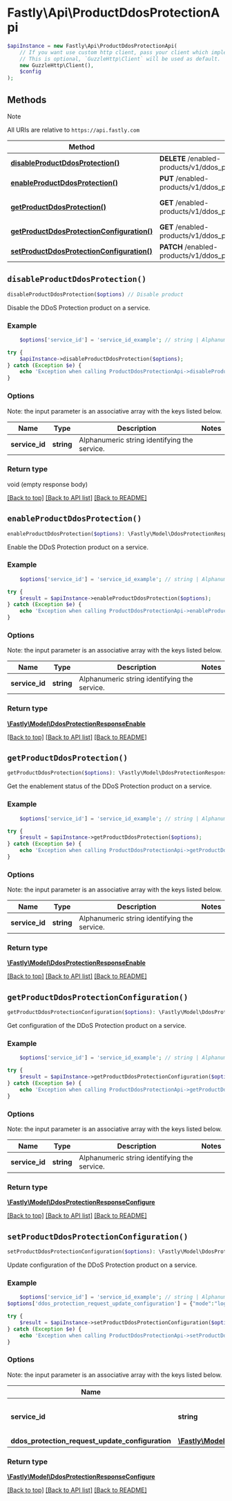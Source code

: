 # Fastly\Api\ProductDdosProtectionApi


```php
$apiInstance = new Fastly\Api\ProductDdosProtectionApi(
    // If you want use custom http client, pass your client which implements `GuzzleHttp\ClientInterface`.
    // This is optional, `GuzzleHttp\Client` will be used as default.
    new GuzzleHttp\Client(),
    $config
);
```

## Methods

> [!NOTE]
> All URIs are relative to `https://api.fastly.com`

Method | HTTP request | Description
------ | ------------ | -----------
[**disableProductDdosProtection()**](ProductDdosProtectionApi.md#disableProductDdosProtection) | **DELETE** /enabled-products/v1/ddos_protection/services/{service_id} | Disable product
[**enableProductDdosProtection()**](ProductDdosProtectionApi.md#enableProductDdosProtection) | **PUT** /enabled-products/v1/ddos_protection/services/{service_id} | Enable product
[**getProductDdosProtection()**](ProductDdosProtectionApi.md#getProductDdosProtection) | **GET** /enabled-products/v1/ddos_protection/services/{service_id} | Get product enablement status
[**getProductDdosProtectionConfiguration()**](ProductDdosProtectionApi.md#getProductDdosProtectionConfiguration) | **GET** /enabled-products/v1/ddos_protection/services/{service_id}/configuration | Get configuration
[**setProductDdosProtectionConfiguration()**](ProductDdosProtectionApi.md#setProductDdosProtectionConfiguration) | **PATCH** /enabled-products/v1/ddos_protection/services/{service_id}/configuration | Update configuration


## `disableProductDdosProtection()`

```php
disableProductDdosProtection($options) // Disable product
```

Disable the DDoS Protection product on a service.

### Example
```php
    $options['service_id'] = 'service_id_example'; // string | Alphanumeric string identifying the service.

try {
    $apiInstance->disableProductDdosProtection($options);
} catch (Exception $e) {
    echo 'Exception when calling ProductDdosProtectionApi->disableProductDdosProtection: ', $e->getMessage(), PHP_EOL;
}
```

### Options

Note: the input parameter is an associative array with the keys listed below.

Name | Type | Description  | Notes
------------- | ------------- | ------------- | -------------
**service_id** | **string** | Alphanumeric string identifying the service. |

### Return type

void (empty response body)

[[Back to top]](#) [[Back to API list]](../../README.md#endpoints)
[[Back to README]](../../README.md)

## `enableProductDdosProtection()`

```php
enableProductDdosProtection($options): \Fastly\Model\DdosProtectionResponseEnable // Enable product
```

Enable the DDoS Protection product on a service.

### Example
```php
    $options['service_id'] = 'service_id_example'; // string | Alphanumeric string identifying the service.

try {
    $result = $apiInstance->enableProductDdosProtection($options);
} catch (Exception $e) {
    echo 'Exception when calling ProductDdosProtectionApi->enableProductDdosProtection: ', $e->getMessage(), PHP_EOL;
}
```

### Options

Note: the input parameter is an associative array with the keys listed below.

Name | Type | Description  | Notes
------------- | ------------- | ------------- | -------------
**service_id** | **string** | Alphanumeric string identifying the service. |

### Return type

[**\Fastly\Model\DdosProtectionResponseEnable**](../Model/DdosProtectionResponseEnable.md)

[[Back to top]](#) [[Back to API list]](../../README.md#endpoints)
[[Back to README]](../../README.md)

## `getProductDdosProtection()`

```php
getProductDdosProtection($options): \Fastly\Model\DdosProtectionResponseEnable // Get product enablement status
```

Get the enablement status of the DDoS Protection product on a service.

### Example
```php
    $options['service_id'] = 'service_id_example'; // string | Alphanumeric string identifying the service.

try {
    $result = $apiInstance->getProductDdosProtection($options);
} catch (Exception $e) {
    echo 'Exception when calling ProductDdosProtectionApi->getProductDdosProtection: ', $e->getMessage(), PHP_EOL;
}
```

### Options

Note: the input parameter is an associative array with the keys listed below.

Name | Type | Description  | Notes
------------- | ------------- | ------------- | -------------
**service_id** | **string** | Alphanumeric string identifying the service. |

### Return type

[**\Fastly\Model\DdosProtectionResponseEnable**](../Model/DdosProtectionResponseEnable.md)

[[Back to top]](#) [[Back to API list]](../../README.md#endpoints)
[[Back to README]](../../README.md)

## `getProductDdosProtectionConfiguration()`

```php
getProductDdosProtectionConfiguration($options): \Fastly\Model\DdosProtectionResponseConfigure // Get configuration
```

Get configuration of the DDoS Protection product on a service.

### Example
```php
    $options['service_id'] = 'service_id_example'; // string | Alphanumeric string identifying the service.

try {
    $result = $apiInstance->getProductDdosProtectionConfiguration($options);
} catch (Exception $e) {
    echo 'Exception when calling ProductDdosProtectionApi->getProductDdosProtectionConfiguration: ', $e->getMessage(), PHP_EOL;
}
```

### Options

Note: the input parameter is an associative array with the keys listed below.

Name | Type | Description  | Notes
------------- | ------------- | ------------- | -------------
**service_id** | **string** | Alphanumeric string identifying the service. |

### Return type

[**\Fastly\Model\DdosProtectionResponseConfigure**](../Model/DdosProtectionResponseConfigure.md)

[[Back to top]](#) [[Back to API list]](../../README.md#endpoints)
[[Back to README]](../../README.md)

## `setProductDdosProtectionConfiguration()`

```php
setProductDdosProtectionConfiguration($options): \Fastly\Model\DdosProtectionResponseConfigure // Update configuration
```

Update configuration of the DDoS Protection product on a service.

### Example
```php
    $options['service_id'] = 'service_id_example'; // string | Alphanumeric string identifying the service.
$options['ddos_protection_request_update_configuration'] = {"mode":"log"}; // \Fastly\Model\DdosProtectionRequestUpdateConfiguration

try {
    $result = $apiInstance->setProductDdosProtectionConfiguration($options);
} catch (Exception $e) {
    echo 'Exception when calling ProductDdosProtectionApi->setProductDdosProtectionConfiguration: ', $e->getMessage(), PHP_EOL;
}
```

### Options

Note: the input parameter is an associative array with the keys listed below.

Name | Type | Description  | Notes
------------- | ------------- | ------------- | -------------
**service_id** | **string** | Alphanumeric string identifying the service. |
**ddos_protection_request_update_configuration** | [**\Fastly\Model\DdosProtectionRequestUpdateConfiguration**](../Model/DdosProtectionRequestUpdateConfiguration.md) |  | [optional]

### Return type

[**\Fastly\Model\DdosProtectionResponseConfigure**](../Model/DdosProtectionResponseConfigure.md)

[[Back to top]](#) [[Back to API list]](../../README.md#endpoints)
[[Back to README]](../../README.md)

